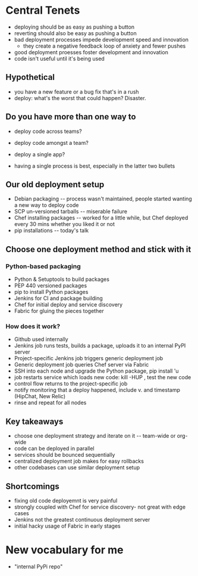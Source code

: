 # Central Tenets

* deploying should be as easy as pushing a button
* reverting should also be easy as pushing a button
* bad deployment processes impede development speed and innovation 
    * they create a negative feedback loop of anxiety and fewer pushes
* good deployment proesses foster development and innovation
* code isn't useful until it's being used

## Hypothetical

* you have a new feature or a bug fix that's in a rush
* deploy: what's the worst that could happen?  Disaster.

## Do you have more than one way to 

* deploy code across teams?
* deploy code amongst a team?
* deploy a single app?

* having a single process is best, especially in the latter two bullets

## Our old deployment setup

* Debian packaging -- process wasn't maintained, people started wanting a new way to deploy code
* SCP un-versioned tarballs -- miserable failure
* Chef installing packages -- worked for a little while, but Chef deployed every 30 mins whether you liked it or not
* pip installations -- today's talk

## Choose one deployment method and stick with it

### Python-based packaging

* Python & Setuptools to build packages
* PEP 440 versioned packages
* pip to install Python packages
* Jenkins for CI and package building
* Chef for initial deploy and service discovery
* Fabric for gluing the pieces together

### How does it work?

* Github used internally
* Jenkins job runs tests, builds a package, uploads it to an internal PyPI server
* Project-specific Jenkins job triggers generic deployment job
* Generic deployment job queries Chef server via Fabric
* SSH into each node and upgrade the Python package, pip install 'u
* job restarts service which loads new code: kill -HUP <pid>, test the new code
* control flow returns to the project-specific job
* notify monitoring that a deploy happened, include v. and timestamp (HipChat, New Relic)
* rinse and repeat for all nodes

## Key takeaways

* choose one deployment strategy and iterate on it -- team-wide or org-wide
* code can be deployed in parallel
* services should be bounced sequentially
* centralized deployment job makes for easy rollbacks
* other codebases can use similar deployment setup

## Shortcomings

* fixing old code deployemnt is very painful
* strongly coupled with Chef for service discovery- not great with edge cases
* Jenkins not the greatest continuous deployment server 
* initial hacky usage of Fabric in early stages

# New vocabulary for me

* "internal PyPi repo"


